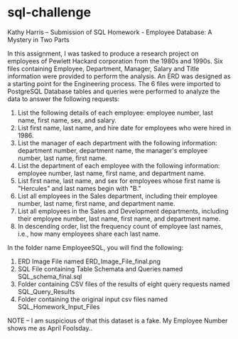# sql-challenge

Kathy Harris – Submission of SQL Homework - Employee Database: A Mystery in Two Parts

In this assignment, I was tasked to produce a research project on employees of Pewlett Hackard corporation from the 1980s and 1990s.  Six files containing Employee, Department, Manager, Salary and Title information were provided to perform the analysis.  An ERD was designed as a starting point for the Engineering process.  The 6 files were imported to PostgreSQL Database tables and queries were performed to analyze the data to answer the following requests:

1.	List the following details of each employee: employee number, last name, first name, sex, and salary.
2.	List first name, last name, and hire date for employees who were hired in 1986.
3.	List the manager of each department with the following information: department number, department name, the manager's employee number, last name, first name.
4.	List the department of each employee with the following information: employee number, last name, first name, and department name.
5.	List first name, last name, and sex for employees whose first name is "Hercules" and last names begin with "B."
6.	List all employees in the Sales department, including their employee number, last name, first name, and department name.
7.	List all employees in the Sales and Development departments, including their employee number, last name, first name, and department name.
8.	In descending order, list the frequency count of employee last names, i.e., how many employees share each last name.

In the folder name EmployeeSQL, you will find the following:
1.	ERD Image File named ERD_Image_File_final.png
2.	SQL File containing Table Schemata and Queries named SQL_schema_final.sql
3.	Folder containing CSV files of the results of eight query requests named SQL_Query_Results
4.	Folder containing the original input csv files named SQL_Homework_Input_Files

NOTE – I am suspicious of that this dataset is a fake.  My Employee Number shows me as April Foolsday.. 
